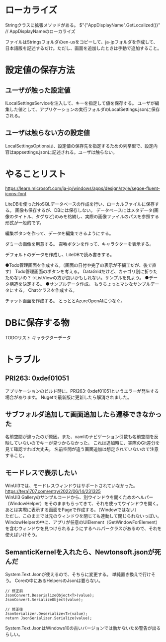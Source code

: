 ﻿# ローカライズ
Stringクラスに拡張メソッドがある。
$"{"AppDisplayName".GetLocalized()}" // AppDisplayNameのローカライズ

ファイルはStringsフォルダのen-usをコピーして、ja-jpフォルダを作成して、日本語版を記述するだけ。ただし、画面を追加したときは手動で追加すること。

# 設定値の保存方法
## ユーザが触った設定値
ILocalSettingsServiceを注入して、キーを指定して値を保存する。
ユーザが編集した値として、アプリケーションの実行フォルダのLocalSettings.jsonに保存される。

## ユーザは触らない方の設定値
LocalSettingsOptionsは、設定値の保存先を指定するための列挙型で、設定内容はappsettings.jsonに記述される。ユーザは触らない。


# やることリスト
https://learn.microsoft.com/ja-jp/windows/apps/design/style/segoe-fluent-icons-font

LiteDBを使ったNoSQLデータベースの作成を行い、ローカルファイルに保存する。
画像も保存するが、DBには保存しない。
データベースにはメタデータ(画像のタイトル、タグなど)のみを格納し、実際の画像ファイルのパスを参照する形式が一般的です。

編集ボタンを作って、データを編集できるようにする。

ダミーの画像を用意する。
召喚ボタンを作って、キャラクターを表示する。

デフォルトのデータを作成し、LiteDBで読み書きする。

●Todo管理画面を作成する。（画面の日付や完了の表示が不細工だが、後で直す）
Todo管理画面のボタンを考える。
DataGridだけど、カテゴリ別に折りたためないの？→ListViewの方が良いかもしれない。サンプルを見よう。
●データ構造を決定する。
●サンプルデータ作成。
もうちょっとマシなサンプルデータにする。
Chatクラスを作成する。

チャット画面を作成する。
とっととAzureOpenAIにつなぐ。


# DBに保存する物
TODOリスト
キャラクターデータ

# トラブル
## PRI263: 0xdef01051
アプリケーションのビルド時に、PRI263: 0xdef01051というエラーが発生する場合があります。
Nugetで最新版に更新したら解消されました。

## サブフォルダ追加して画面追加したら遷移できなかった
名前空間が違ったのが原因。また、xamlのナビゲーション引数も名前空間を反映していないのでキーが見つからなかった。
これは追加時に、実際のGit差分を見て確認すれば大丈夫。
名前空間が違う画面追加は想定されていないので注意すること。

## モードレスで表示したい
WinUI3では、モードレスウィンドウはサポートされていなかった。  
https://tera1707.com/entry/2022/06/14/231325  
WinUI3 Galleryのサンプルコードから、別ウインドウを開くためのヘルパー（WindowHelper）をそのままもらってきて、それを使ってウインドウを開く。  
あとは実際に表示する画面をPageで作成する。（Windowではない）  
ただし、このままでは元のウィンドウを閉じても連動して閉じられないっぽい。  
WindowHelperの中に、アプリが任意のUIElement（GetWindowForElement）を含むウィンドウを見つけられるようにするヘルパークラスがあるので、それを使えばいけそう。  

## SemanticKernelを入れたら、Newtonsoft.jsonが死んだ
System.Text.Jsonが使えるので、そちらに変更する。
単純置き換えで行けそう。
Coreの中にあるHelpersのJsonは要らない。
```
// 修正前
JsonConvert.DeserializeObject<T>(value);
JsonConvert.SerializeObject(value);

// 修正後
JsonSerializer.Deserialize<T>(value);
return JsonSerializer.Serialize(value);
```
System.Text.JsonはWindows10の古いバージョンでは動かないため警告が出るらしい。
